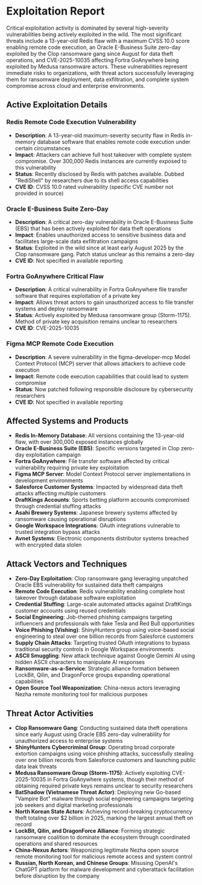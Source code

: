 # Exploitation Report

Critical exploitation activity is dominated by several high-severity vulnerabilities being actively exploited in the wild. The most significant threats include a 13-year-old Redis flaw with a maximum CVSS 10.0 score enabling remote code execution, an Oracle E-Business Suite zero-day exploited by the Clop ransomware gang since August for data theft operations, and CVE-2025-10035 affecting Fortra GoAnywhere being exploited by Medusa ransomware actors. These vulnerabilities represent immediate risks to organizations, with threat actors successfully leveraging them for ransomware deployment, data exfiltration, and complete system compromise across cloud and enterprise environments.

## Active Exploitation Details

### Redis Remote Code Execution Vulnerability
- **Description**: A 13-year-old maximum-severity security flaw in Redis in-memory database software that enables remote code execution under certain circumstances
- **Impact**: Attackers can achieve full host takeover with complete system compromise. Over 300,000 Redis instances are currently exposed to this vulnerability
- **Status**: Recently disclosed by Redis with patches available. Dubbed "RediShell" by researchers due to its shell access capabilities
- **CVE ID**: CVSS 10.0 rated vulnerability (specific CVE number not provided in source)

### Oracle E-Business Suite Zero-Day
- **Description**: A critical zero-day vulnerability in Oracle E-Business Suite (EBS) that has been actively exploited for data theft operations
- **Impact**: Enables unauthorized access to sensitive business data and facilitates large-scale data exfiltration campaigns
- **Status**: Exploited in the wild since at least early August 2025 by the Clop ransomware gang. Patch status unclear as this remains a zero-day
- **CVE ID**: Not specified in available reporting

### Fortra GoAnywhere Critical Flaw
- **Description**: A critical vulnerability in Fortra GoAnywhere file transfer software that requires exploitation of a private key
- **Impact**: Allows threat actors to gain unauthorized access to file transfer systems and deploy ransomware
- **Status**: Actively exploited by Medusa ransomware group (Storm-1175). Method of private key acquisition remains unclear to researchers
- **CVE ID**: CVE-2025-10035

### Figma MCP Remote Code Execution
- **Description**: A severe vulnerability in the figma-developer-mcp Model Context Protocol (MCP) server that allows attackers to achieve code execution
- **Impact**: Remote code execution capabilities that could lead to system compromise
- **Status**: Now patched following responsible disclosure by cybersecurity researchers
- **CVE ID**: Not specified in available reporting

## Affected Systems and Products

- **Redis In-Memory Database**: All versions containing the 13-year-old flaw, with over 300,000 exposed instances globally
- **Oracle E-Business Suite (EBS)**: Specific versions targeted in Clop zero-day exploitation campaign
- **Fortra GoAnywhere**: File transfer software affected by critical vulnerability requiring private key exploitation
- **Figma MCP Server**: Model Context Protocol server implementations in development environments
- **Salesforce Customer Systems**: Impacted by widespread data theft attacks affecting multiple customers
- **DraftKings Accounts**: Sports betting platform accounts compromised through credential stuffing attacks
- **Asahi Brewery Systems**: Japanese brewery systems affected by ransomware causing operational disruptions
- **Google Workspace Integrations**: OAuth integrations vulnerable to trusted integration bypass attacks
- **Avnet Systems**: Electronic components distributor systems breached with encrypted data stolen

## Attack Vectors and Techniques

- **Zero-Day Exploitation**: Clop ransomware gang leveraging unpatched Oracle EBS vulnerability for sustained data theft campaigns
- **Remote Code Execution**: Redis vulnerability enabling complete host takeover through database software exploitation
- **Credential Stuffing**: Large-scale automated attacks against DraftKings customer accounts using reused credentials
- **Social Engineering**: Job-themed phishing campaigns targeting influencers and professionals with fake Tesla and Red Bull opportunities
- **Voice Phishing (Vishing)**: ShinyHunters group using voice-based social engineering to steal over one billion records from Salesforce customers
- **Supply Chain Attacks**: Targeting trusted OAuth integrations to bypass traditional security controls in Google Workspace environments
- **ASCII Smuggling**: New attack technique against Google Gemini AI using hidden ASCII characters to manipulate AI responses
- **Ransomware-as-a-Service**: Strategic alliance formation between LockBit, Qilin, and DragonForce groups expanding operational capabilities
- **Open Source Tool Weaponization**: China-nexus actors leveraging Nezha remote monitoring tool for malicious purposes

## Threat Actor Activities

- **Clop Ransomware Gang**: Conducting sustained data theft operations since early August using Oracle EBS zero-day vulnerability for unauthorized access to enterprise systems
- **ShinyHunters Cybercriminal Group**: Operating broad corporate extortion campaigns using voice phishing attacks, successfully stealing over one billion records from Salesforce customers and launching public data leak threats
- **Medusa Ransomware Group (Storm-1175)**: Actively exploiting CVE-2025-10035 in Fortra GoAnywhere systems, though their method of obtaining required private keys remains unclear to security researchers
- **BatShadow (Vietnamese Threat Actor)**: Deploying new Go-based "Vampire Bot" malware through social engineering campaigns targeting job seekers and digital marketing professionals
- **North Korean State Actors**: Achieving record-breaking cryptocurrency theft totaling over $2 billion in 2025, marking the largest annual theft on record
- **LockBit, Qilin, and DragonForce Alliance**: Forming strategic ransomware coalition to dominate the ecosystem through coordinated operations and shared resources
- **China-Nexus Actors**: Weaponizing legitimate Nezha open source remote monitoring tool for malicious remote access and system control
- **Russian, North Korean, and Chinese Groups**: Misusing OpenAI's ChatGPT platform for malware development and cyberattack facilitation before disruption by the company
